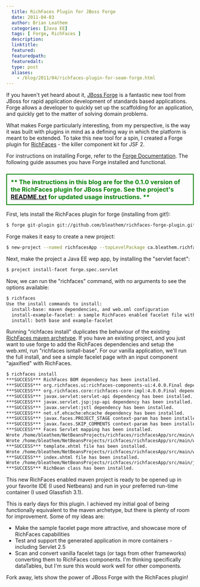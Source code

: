 ```yaml
---
  title: RichFaces Plugin for JBoss Forge
  date: 2011-04-03
  author: Brian Leathem
  categories: [Java EE]
  tags: [ Forge, RichFaces ]
  description:
  linktitle:
  featured:
  featuredpath:
  featuredalt:
  type: post
  aliases:
    - /blog/2011/04/richfaces-plugin-for-seam-forge.html
---
```


If you haven't yet heard about it, [JBoss Forge](http://forge.jboss.org/) is a fantastic new tool from JBoss for rapid application development of standards based applications.  Forge allows a developer to quickly set up the scaffolding for an application, and quickly get to the matter of solving domain problems.

What makes Forge particularly interesting, from my perspective, is the way it was built with plugins in mind as a defining way in which the platform is meant to be extended.  To take this new tool for a spin, I created a Forge plugin for <a href="http://www.jboss.org/richfaces">RichFaces</a> - the killer component kit for JSF 2.

For instructions on installing Forge, refer to the [Forge Documentation](http://forge.jboss.org/docs/index.html).  The following guide assumes you have Forge installed and functional.

<h3 style='color:green; border: solid green 2px; padding : 10px'>** The instructions in this blog are for the 0.1.0 version of the RichFaces plugin for JBoss Forge.  See the project's <a href="https://github.com/bleathem/richfaces-forge-plugin/blob/master/README.txt">README.txt</a> for updated usage instructions. ** </h3>

First, lets install the RichFaces plugin for forge (installing from git!):

```bash
$ forge git-plugin git://github.com/bleathem/richfaces-forge-plugin.git
```

Forge makes it easy to create a new project:

```bash
$ new-project --named richfacesApp --topLevelPackage ca.bleathem.richfaces.test --projectFolder richfacesApp
```

Next, make the project a Java EE wep app, by installing the "servlet facet":

```bash
$ project install-facet forge.spec.servlet
```

Now, we can run the "richfaces" command, with no arguments to see the options available:

```bash
$ richfaces
Use the install commands to install:
  install-base: maven dependencies, and web.xml configuration
  install-example-facelet: a sample RichFaces enabled facelet file with backing bean
  install: both base and example-facelet
```

Running "richfaces install" duplicates the behaviour of the existing <a href="http://docs.jboss.org/richfaces/latest_4_0_X/Developer_Guide/en-US/html/chap-Developer_Guide-Getting_started_with_RichFaces.html#sect-Component_Reference-Using_RichFaces_with_Maven-Using_the_RichFaces_project_archetype">RichFaces maven archetype</a>.  If you have an existing project, and you just want to use forge to add the RichFaces dependencies and setup the web.xml, run "richfaces isntall-base".  For our vanilla application, we'll run the full install, and see a simple facelet page with an input component "ajaxified" with RichFaces.

```bash
$ richfaces install
***SUCCESS*** RichFaces BOM dependency has been installed.
***SUCCESS*** org.richfaces.ui:richfaces-components-ui:4.0.0.Final dependency has been installed.
***SUCCESS*** org.richfaces.core:richfaces-core-impl:4.0.0.Final dependency has been installed.
***SUCCESS*** javax.servlet:servlet-api dependency has been installed.
***SUCCESS*** javax.servlet.jsp:jsp-api dependency has been installed.
***SUCCESS*** javax.servlet:jstl dependency has been installed.
***SUCCESS*** net.sf.ehcache:ehcache dependency has been installed.
***SUCCESS*** javax.faces.PROJECT_STAGE context-param has been installed.
***SUCCESS*** javax.faces.SKIP_COMMENTS context-param has been installed.
***SUCCESS*** Faces Servlet mapping has been installed.
Wrote /home/bleathem/NetBeansProjects/richfaces/richfacesApp/src/main/webapp/WEB-INF/web.xml
Wrote /home/bleathem/NetBeansProjects/richfaces/richfacesApp/src/main/webapp/templates/template.xhtml
***SUCCESS*** template.xhtml file has been installed.
Wrote /home/bleathem/NetBeansProjects/richfaces/richfacesApp/src/main/webapp/index.xhtml
***SUCCESS*** index.xhtml file has been installed.
Wrote /home/bleathem/NetBeansProjects/richfaces/richfacesApp/src/main/java/ca/bleathem/richfaces/test/RichBean.java
***SUCCESS*** RichBean class has been installed.
```

This new RichFaces enabled maven project is ready to be opened up in your favorite IDE (I used Netbeans) and run in your preferred run-time container (I used Glassfish 3.1).

This is early days for this plugin.  I achieved my initial goal of being functionally equivalent to the maven archetype, but there is plenty of room for improvement.  Some of my ideas are:

* Make the sample facelet page more attractive, and showcase more of RichFaces capabilities
* Test and support the generated application in more containers - including Servlet 2.5
* Scan and convert vanilla facelet tags (or tags from other frameworks) converting them to RichFaces components.  I'm thinking specifically dataTables, but I'm sure this would work well for other components.

Fork away, lets show the power of JBoss Forge with the RichFaces plugin!
